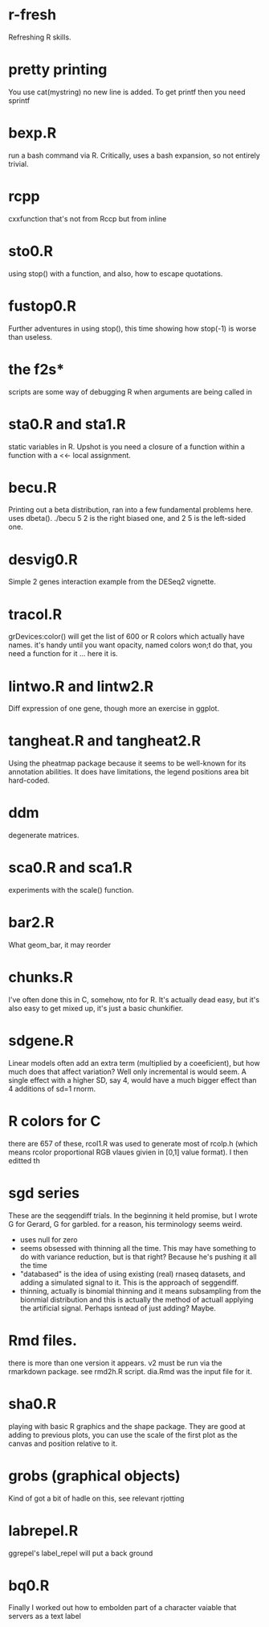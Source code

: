 # r-fresh

Refreshing R skills.


# pretty printing
You use cat(mystring)
no new line is added.
To get printf then
you need sprintf

# bexp.R
run a bash command via R. Critically, uses a bash expansion, so not entirely trivial.

# rcpp
cxxfunction that's not from Rccp but from inline

# sto0.R
using stop() with a function, and also, how to escape quotations.

# fustop0.R
Further adventures in using stop(), this time showing how stop(-1) is worse than useless.

# the f2s\*
scripts are some way of debugging R when arguments are being called in 

# sta0.R and sta1.R
static variables in R. Upshot is you need a closure
of a function within a function with a <<- local assignment.

# becu.R
Printing out a beta distribution, ran into a few fundamental problems here.
uses dbeta(). ./becu 5 2 is the right biased one, and 2 5 is the left-sided one.

# desvig0.R
Simple 2 genes interaction example from the DESeq2 vignette.

# tracol.R
grDevices:color() will get the list of 600 or R colors which actually have names.
it's handy until you want opacity, named colors won;t do that, you need a function
for it ... here it is.

# lintwo.R and lintw2.R
Diff expression of one gene, though more an exercise in ggplot.

# tangheat.R and tangheat2.R
Using the pheatmap package because it seems to be well-known for its annotation abilities.
It does have limitations, the legend positions area bit hard-coded.

# ddm
degenerate matrices.

# sca0.R and sca1.R
experiments with the scale() function.

# bar2.R
What geom_bar, it may reorder

# chunks.R
I've often done this in C, somehow, nto for R.
It's actually dead easy, but it's also easy to get mixed up, it's just a basic chunkifier.

# sdgene.R
Linear models often add an extra term (multiplied by a coeeficient), but how much does that affect variation?
Well only incremental is would seem. A single effect with a higher SD, say 4, would have a much bigger effect than 4
additions of sd=1 rnorm.

# R colors for C
there are 657 of these, rcol1.R was used to generate most of rcolp.h (which means rcolor proportional RGB vlaues givien in [0,1] value format). I then editted th 

# sgd series
These are the seqgendiff trials. In the beginning it held promise, but I wrote
 G for Gerard, G for garbled.
for a reason, his terminology seems weird.
* uses null for zero
* seems obsessed with thinning all the time. This may have something to do with variance reduction, but is that right? Because he's pushing it all the time
* "databased" is the idea of using existing (real) rnaseq datasets, and adding a simulated signal to it. This is the approach of seggendiff.
* thinning, actually is binomial thinning and it means subsampling from the bionmial distribution and this is actually the method of actuall applying the artificial signal. Perhaps isntead of just adding? Maybe. 

# Rmd files.
there is more than one version it appears. v2 must be run via the rmarkdown package. see rmd2h.R script. dia.Rmd was the input file for it.

# sha0.R
playing with basic R graphics and the shape package. They are good at adding to previous plots, you can use the scale of the first plot as the canvas
and position relative to it.

# grobs (graphical objects)
Kind of got a bit of hadle on this, see relevant rjotting

# labrepel.R
ggrepel's label_repel will put a back ground

# bq0.R
Finally I worked out how to embolden part of a character vaiable that servers as a text label
